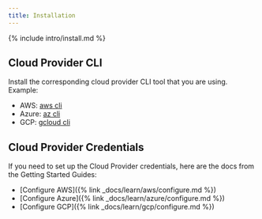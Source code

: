 ```yaml
---
title: Installation
---
```


{% include intro/install.md %}

## Cloud Provider CLI

Install the corresponding cloud provider CLI tool that you are using. Example:

* AWS: [aws cli](https://docs.aws.amazon.com/cli/latest/userguide/cli-chap-install.html)
* Azure: [az cli](https://docs.microsoft.com/en-us/cli/azure/install-azure-cli?view=azure-cli-latest)
* GCP: [gcloud cli](https://cloud.google.com/sdk/install)

## Cloud Provider Credentials

If you need to set up the Cloud Provider credentials, here are the docs from the Getting Started Guides:

* [Configure AWS]({% link _docs/learn/aws/configure.md %})
* [Configure Azure]({% link _docs/learn/azure/configure.md %})
* [Configure GCP]({% link _docs/learn/gcp/configure.md %})
